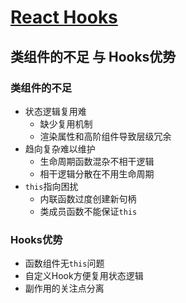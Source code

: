 # [React Hooks](https://zh-hans.reactjs.org/docs/hooks-intro.html)

## 类组件的不足 与 Hooks优势

### 类组件的不足

+ 状态逻辑复用难
  + 缺少复用机制
  + 渲染属性和高阶组件导致层级冗余
+ 趋向复杂难以维护
  + 生命周期函数混杂不相干逻辑
  + 相干逻辑分散在不用生命周期
+ `this`指向困扰
  + 内联函数过度创建新句柄
  + 类成员函数不能保证`this`

### Hooks优势

+ 函数组件无`this`问题
+ 自定义Hook方便复用状态逻辑
+ 副作用的关注点分离
